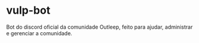 # vulp-bot
Bot do discord oficial da comunidade Outleep, feito para ajudar, administrar e gerenciar a comunidade.
